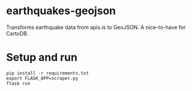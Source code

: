 # earthquakes-geojson
Transforms earthquake data from apis.is to GeoJSON. A nice-to-have for CartoDB.

# Setup and run
```
pip install -r requirements.txt
export FLASK_APP=scraper.py
flask run
```
